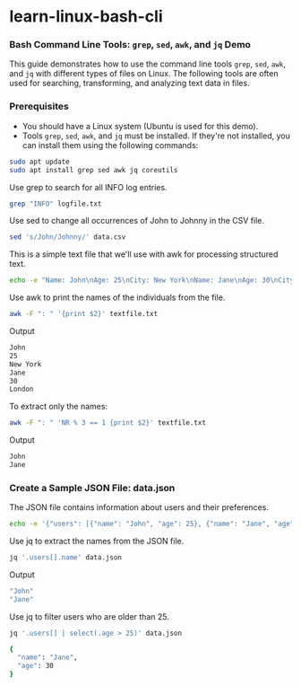 # learn-linux-bash-cli
### Bash Command Line Tools: `grep`, `sed`, `awk`, and `jq` Demo

This guide demonstrates how to use the command line tools `grep`, `sed`, `awk`, and `jq` with different types of files on Linux. The following tools are often used for searching, transforming, and analyzing text data in files.

### Prerequisites
- You should have a Linux system (Ubuntu is used for this demo).
- Tools `grep`, `sed`, `awk`, and `jq` must be installed. If they're not installed, you can install them using the following commands:
```bash
sudo apt update
sudo apt install grep sed awk jq coreutils
```
Use grep to search for all INFO log entries.
```bash
grep "INFO" logfile.txt
```
Use sed to change all occurrences of John to Johnny in the CSV file.
```bash
sed 's/John/Johnny/' data.csv
```
This is a simple text file that we'll use with awk for processing structured text.
```bash
echo -e "Name: John\nAge: 25\nCity: New York\nName: Jane\nAge: 30\nCity: London" > textfile.txt
```
Use awk to print the names of the individuals from the file.
```bash
awk -F ": " '{print $2}' textfile.txt
```
Output
```bash
John
25
New York
Jane
30
London
```
To extract only the names:
```bash
awk -F ": " 'NR % 3 == 1 {print $2}' textfile.txt
```
Output
```bash
John
Jane
```
### Create a Sample JSON File: data.json
The JSON file contains information about users and their preferences.
```bash
echo -e '{"users": [{"name": "John", "age": 25}, {"name": "Jane", "age": 30}]}'> data.json
```
Use jq to extract the names from the JSON file.
```bash
jq '.users[].name' data.json
```
Output
```bash
"John"
"Jane"
```
Use jq to filter users who are older than 25.
```bash
jq '.users[] | select(.age > 25)' data.json
```
```bash
{
  "name": "Jane",
  "age": 30
}
```
